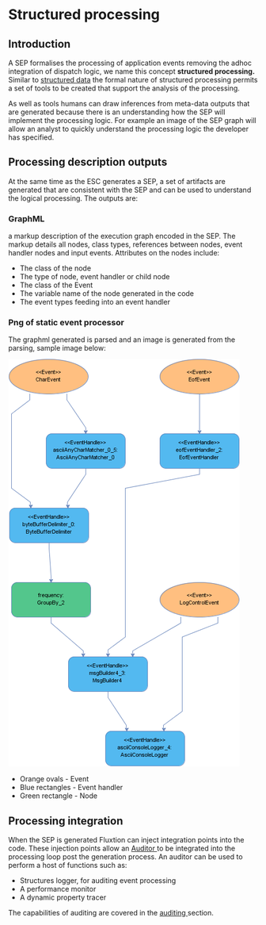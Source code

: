# Structured processing

## Introduction

A SEP formalises the processing of application events removing the adhoc integration of dispatch logic, we name this concept **structured processing.** Similar to [structured data](https://whatis.techtarget.com/definition/structured-data) the formal nature of structured processing permits a set of tools to be created that support the analysis of the processing. 

As well as tools  humans can draw inferences from meta-data outputs that are generated because there is an understanding how the SEP will implement the processing logic. For example an image of the SEP graph will allow an analyst to quickly understand the processing logic the developer has specified. 

## Processing description outputs

At the same time as the ESC generates a SEP, a set of artifacts are generated that are consistent with the SEP and can be used to understand the logical processing. The outputs are:

### GraphML

a markup description of the execution graph encoded in the SEP. The markup  details all nodes, class types, references between nodes, event handler nodes and input events. Attributes on the nodes include:

* The class of the node
* The type of node, event handler or child node
* The class of the Event
* The variable name of the node generated in the code
* The event types feeding into an event handler

### Png of static event processor

The graphml generated is parsed and an image is generated from the parsing, sample image below:

![A png image representing a word count SEP](../../.gitbook/assets/wordfrequencyprocessor.png)

* Orange ovals - Event
* Blue rectangles - Event handler
* Green rectangle - Node

## Processing integration

When the SEP is generated Fluxtion can inject integration points into the code. These injection points allow an [Auditor ](https://github.com/v12technology/fluxtion/blob/master/api/src/main/java/com/fluxtion/runtime/audit/Auditor.java)to be integrated into the processing loop post the generation process. An auditor can be used to perform a host of functions such as:

* Structures logger, for auditing event processing
* A performance monitor
* A dynamic property tracer

The capabilities of auditing are covered in the [auditing ](../auditing.md)section.

